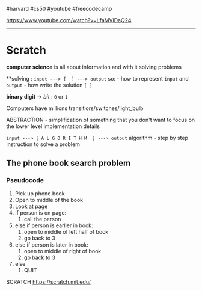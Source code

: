 #harvard #cs50 #youtube #freecodecamp 

https://www.youtube.com/watch?v=LfaMVlDaQ24

----------
# Scratch


**computer science** is all  about information and with it solving problems

**solving :
`input ---> [  ] ---> output`
so:
	- how to represent `input` and `output`
	- how write the solution `[ ]`

**binary digit** -> *bit* : `0` or `1`

Computers have millions transitiors/switches/light_bulb

ABSTRACTION - simplification of something that you don't want to focus on the lower level implementation details 


`input ---> [ A L G O R I T H M  ] ---> output`
algorithm - step by step instruction to solve a problem  


## The phone book search problem

### Pseudocode
1. Pick up phone book
2. Open to middle of the book
3. Look at page
4. If person is on page:
	1. call the person
5. else if person is earlier  in book:
	1. open to middle  of left  half of book
	2. go back to 3
6. else if person is later in book:
	1. open to middle of right of book
	2. go back to 3
7. else
	1. QUIT

SCRATCH
https://scratch.mit.edu/












